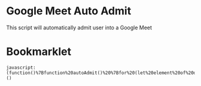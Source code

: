 # Google Meet Auto Admit

This script will automatically admit user into a Google Meet

# Bookmarklet

```
javascript:(function()%7Bfunction%20autoAdmit()%20%7Bfor%20(let%20element%20of%20document.getElementsByTagName('span'))%20%7Bif%20(element.innerHTML%20%3D%3D%3D%20'Admit')%20%7Bconsole.log('There%20is%20someone%20waiting%20to%20join%20this%20meeting%2C%20automatically%20admitting%20them...')%3Belement.click()%3B%7D%7D%7Dalert('Enabling%20Auto%20Admit')%3Bconsole.log('Enabling%20Auto%20Admit')%3BsetInterval(autoAdmit%2C%201%20*%201000)%7D)()
```
